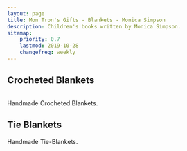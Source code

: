 ```yaml
---
layout: page
title: Mon Tron's Gifts - Blankets - Monica Simpson
description: Children's books written by Monica Simpson.
sitemap:
    priority: 0.7
    lastmod: 2019-10-28
    changefreq: weekly
---
```

## Crocheted Blankets

<span class="image left"><img src="{{ site.baseurl }}/images/pic04.jpg" alt="" /></span>

Handmade Crocheted Blankets.

## Tie Blankets

Handmade Tie-Blankets.


<span class="image left"><img src="{{ site.baseurl }}/images/pic05.jpg" alt="" /></span>
